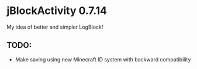 jBlockActivity 0.7.14
==============

My idea of better and simpler LogBlock!

## TODO: 
* Make saving using new Minecraft ID system with backward compatibility